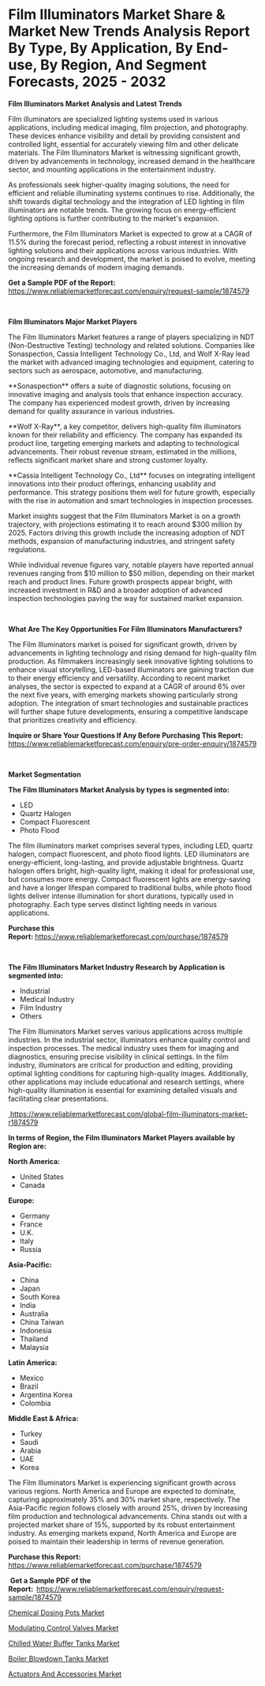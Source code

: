 <p><h1>Film Illuminators Market Share & Market New Trends Analysis Report By Type, By Application, By End-use, By Region, And Segment Forecasts, 2025 - 2032</h1></p><p><strong>Film Illuminators Market Analysis and Latest Trends</strong></p>
<p><p>Film illuminators are specialized lighting systems used in various applications, including medical imaging, film projection, and photography. These devices enhance visibility and detail by providing consistent and controlled light, essential for accurately viewing film and other delicate materials. The Film Illuminators Market is witnessing significant growth, driven by advancements in technology, increased demand in the healthcare sector, and mounting applications in the entertainment industry. </p><p>As professionals seek higher-quality imaging solutions, the need for efficient and reliable illuminating systems continues to rise. Additionally, the shift towards digital technology and the integration of LED lighting in film illuminators are notable trends. The growing focus on energy-efficient lighting options is further contributing to the market's expansion. </p><p>Furthermore, the Film Illuminators Market is expected to grow at a CAGR of 11.5% during the forecast period, reflecting a robust interest in innovative lighting solutions and their applications across various industries. With ongoing research and development, the market is poised to evolve, meeting the increasing demands of modern imaging demands.</p></p>
<p><strong>Get a Sample PDF of the Report:&nbsp;</strong> <a href="https://www.reliablemarketforecast.com/enquiry/request-sample/1874579?utm_campaign=3129&utm_medium=2&utm_source=Github&utm_content=ia&utm_term=11042025&utm_id=film-illuminators">https://www.reliablemarketforecast.com/enquiry/request-sample/1874579</a></p>
<p>&nbsp;</p>
<p><strong>Film Illuminators Major Market Players</strong></p>
<p><p>The Film Illuminators Market features a range of players specializing in NDT (Non-Destructive Testing) technology and related solutions. Companies like Sonaspection, Cassia Intelligent Technology Co., Ltd, and Wolf X-Ray lead the market with advanced imaging technologies and equipment, catering to sectors such as aerospace, automotive, and manufacturing.</p><p>**Sonaspection** offers a suite of diagnostic solutions, focusing on innovative imaging and analysis tools that enhance inspection accuracy. The company has experienced modest growth, driven by increasing demand for quality assurance in various industries.</p><p>**Wolf X-Ray**, a key competitor, delivers high-quality film illuminators known for their reliability and efficiency. The company has expanded its product line, targeting emerging markets and adapting to technological advancements. Their robust revenue stream, estimated in the millions, reflects significant market share and strong customer loyalty.</p><p>**Cassia Intelligent Technology Co., Ltd** focuses on integrating intelligent innovations into their product offerings, enhancing usability and performance. This strategy positions them well for future growth, especially with the rise in automation and smart technologies in inspection processes.</p><p>Market insights suggest that the Film Illuminators Market is on a growth trajectory, with projections estimating it to reach around $300 million by 2025. Factors driving this growth include the increasing adoption of NDT methods, expansion of manufacturing industries, and stringent safety regulations.</p><p>While individual revenue figures vary, notable players have reported annual revenues ranging from $10 million to $50 million, depending on their market reach and product lines. Future growth prospects appear bright, with increased investment in R&D and a broader adoption of advanced inspection technologies paving the way for sustained market expansion.</p></p>
<p>&nbsp;</p>
<p><strong>What Are The Key Opportunities For Film Illuminators Manufacturers?</strong></p>
<p><p>The Film Illuminators market is poised for significant growth, driven by advancements in lighting technology and rising demand for high-quality film production. As filmmakers increasingly seek innovative lighting solutions to enhance visual storytelling, LED-based illuminators are gaining traction due to their energy efficiency and versatility. According to recent market analyses, the sector is expected to expand at a CAGR of around 6% over the next five years, with emerging markets showing particularly strong adoption. The integration of smart technologies and sustainable practices will further shape future developments, ensuring a competitive landscape that prioritizes creativity and efficiency.</p></p>
<p><strong>Inquire or Share Your Questions If Any Before Purchasing This Report:</strong> <a href="https://www.reliablemarketforecast.com/enquiry/pre-order-enquiry/1874579?utm_campaign=3129&utm_medium=2&utm_source=Github&utm_content=ia&utm_term=11042025&utm_id=film-illuminators">https://www.reliablemarketforecast.com/enquiry/pre-order-enquiry/1874579</a></p>
<p>&nbsp;</p>
<p><strong>Market Segmentation</strong></p>
<p><strong>The Film Illuminators Market Analysis by types is segmented into:</strong></p>
<p><ul><li>LED</li><li>Quartz Halogen</li><li>Compact Fluorescent</li><li>Photo Flood</li></ul></p>
<p><p>The film illuminators market comprises several types, including LED, quartz halogen, compact fluorescent, and photo flood lights. LED illuminators are energy-efficient, long-lasting, and provide adjustable brightness. Quartz halogen offers bright, high-quality light, making it ideal for professional use, but consumes more energy. Compact fluorescent lights are energy-saving and have a longer lifespan compared to traditional bulbs, while photo flood lights deliver intense illumination for short durations, typically used in photography. Each type serves distinct lighting needs in various applications.</p></p>
<p><strong>Purchase this Report:&nbsp;</strong><a href="https://www.reliablemarketforecast.com/purchase/1874579?utm_campaign=3129&utm_medium=2&utm_source=Github&utm_content=ia&utm_term=11042025&utm_id=film-illuminators">https://www.reliablemarketforecast.com/purchase/1874579</a></p>
<p>&nbsp;</p>
<p><strong>The Film Illuminators Market Industry Research by Application is segmented into:</strong></p>
<p><ul><li>Industrial</li><li>Medical Industry</li><li>Film Industry</li><li>Others</li></ul></p>
<p><p>The Film Illuminators Market serves various applications across multiple industries. In the industrial sector, illuminators enhance quality control and inspection processes. The medical industry uses them for imaging and diagnostics, ensuring precise visibility in clinical settings. In the film industry, illuminators are critical for production and editing, providing optimal lighting conditions for capturing high-quality images. Additionally, other applications may include educational and research settings, where high-quality illumination is essential for examining detailed visuals and facilitating clear presentations.</p></p>
<p><a href="https://www.reliablemarketforecast.com/global-film-illuminators-market-r1874579?utm_campaign=3129&utm_medium=2&utm_source=Github&utm_content=ia&utm_term=11042025&utm_id=film-illuminators">&nbsp;https://www.reliablemarketforecast.com/global-film-illuminators-market-r1874579</a></p>
<p><strong>In terms of Region, the Film Illuminators Market Players available by Region are:</strong></p>
<p>
    <p> <strong> North America: </strong>
        <ul>
            <li>United States</li>
            <li>Canada</li>
        </ul>
        </p> 
    <p> <strong> Europe: </strong>
        <ul>
            <li>Germany</li>
            <li>France</li>
            <li>U.K.</li>
            <li>Italy</li>
            <li>Russia</li>
        </ul>
        </p> 
    <p> <strong> Asia-Pacific: </strong>
        <ul>
            <li>China</li>
            <li>Japan</li>
            <li>South Korea</li>
            <li>India</li>
            <li>Australia</li>
            <li>China Taiwan</li>
            <li>Indonesia</li>
            <li>Thailand</li>
            <li>Malaysia</li>
        </ul>
        </p> 
    <p> <strong> Latin America: </strong>
        <ul>
            <li>Mexico</li>
            <li>Brazil</li>
            <li>Argentina Korea</li>
            <li>Colombia</li>
        </ul>
        </p> 
    <p> <strong> Middle East & Africa: </strong>
        <ul>
            <li>Turkey</li>
            <li>Saudi</li>
            <li>Arabia</li>
            <li>UAE</li>
            <li>Korea</li>
        </ul>
    </p>
    </p>
<p><p>The Film Illuminators Market is experiencing significant growth across various regions. North America and Europe are expected to dominate, capturing approximately 35% and 30% market share, respectively. The Asia-Pacific region follows closely with around 25%, driven by increasing film production and technological advancements. China stands out with a projected market share of 15%, supported by its robust entertainment industry. As emerging markets expand, North America and Europe are poised to maintain their leadership in terms of revenue generation.</p></p>
<p><strong>Purchase this Report: </strong><a href="https://www.reliablemarketforecast.com/purchase/1874579?utm_campaign=3129&utm_medium=2&utm_source=Github&utm_content=ia&utm_term=11042025&utm_id=film-illuminators">https://www.reliablemarketforecast.com/purchase/1874579</a></p>
<p>&nbsp;<strong>Get a Sample PDF of the Report:&nbsp;&nbsp;</strong><a href="https://www.reliablemarketforecast.com/enquiry/request-sample/1874579?utm_campaign=3129&utm_medium=2&utm_source=Github&utm_content=ia&utm_term=11042025&utm_id=film-illuminators">https://www.reliablemarketforecast.com/enquiry/request-sample/1874579</a></p>
<p><strong></strong></p>
<p><p><a href="https://github.com/rahu1506/Market-Research-Report-List-7/blob/main/chemical-dosing-pots-market.md?utm_campaign=3129&utm_medium=2&utm_source=Github&utm_content=ia&utm_term=11042025&utm_id=film-illuminators">Chemical Dosing Pots Market</a></p><p><a href="https://github.com/rullihipes6h/Market-Research-Report-List-1/blob/main/modulating-control-valves-market.md?utm_campaign=3129&utm_medium=2&utm_source=Github&utm_content=ia&utm_term=11042025&utm_id=film-illuminators">Modulating Control Valves Market</a></p><p><a href="https://github.com/FassouRP/Market-Research-Report-List-7/blob/main/chilled-water-buffer-tanks-market.md?utm_campaign=3129&utm_medium=2&utm_source=Github&utm_content=ia&utm_term=11042025&utm_id=film-illuminators">Chilled Water Buffer Tanks Market</a></p><p><a href="https://github.com/zeraikulkawb/Market-Research-Report-List-1/blob/main/boiler-blowdown-tanks-market.md?utm_campaign=3129&utm_medium=2&utm_source=Github&utm_content=ia&utm_term=11042025&utm_id=film-illuminators">Boiler Blowdown Tanks Market</a></p><p><a href="https://github.com/dandatesha7q/Market-Research-Report-List-1/blob/main/actuators-and-accessories-market.md?utm_campaign=3129&utm_medium=2&utm_source=Github&utm_content=ia&utm_term=11042025&utm_id=film-illuminators">Actuators And Accessories Market</a></p></p>